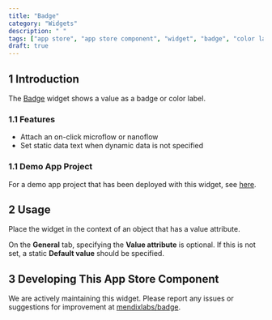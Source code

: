 ```yaml
---
title: "Badge"
category: "Widgets"
description: " "
tags: ["app store", "app store component", "widget", "badge", "color label"]
draft: true
---
```


## 1 Introduction

The [Badge](https://appstore.home.mendix.com/link/app/50325/) widget shows a value as a badge or color label.

### 1.1 Features

* Attach an on-click microflow or nanoflow
* Set static data text when dynamic data is not specified

### 1.1 Demo App Project

For a demo app project that has been deployed with this widget, see [here](https://badge.mxapps.io/).

## 2 Usage

Place the widget in the context of an object that has a value attribute.

On the **General** tab, specifying the **Value attribute**  is optional. If this is not set, a static **Default value** should be specified. 

## 3 Developing This App Store Component

We are actively maintaining this widget. Please report any issues or suggestions for improvement at [mendixlabs/badge](https://github.com/mendixlabs/badge/issues).
